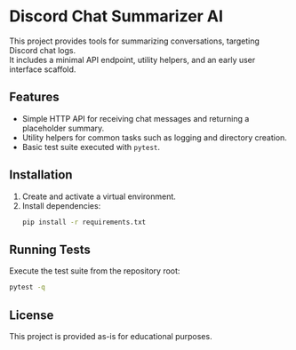 # Discord Chat Summarizer AI

This project provides tools for summarizing conversations, targeting Discord chat logs.  
It includes a minimal API endpoint, utility helpers, and an early user interface scaffold.

## Features
- Simple HTTP API for receiving chat messages and returning a placeholder summary.
- Utility helpers for common tasks such as logging and directory creation.
- Basic test suite executed with `pytest`.

## Installation
1. Create and activate a virtual environment.
2. Install dependencies:
   ```bash
   pip install -r requirements.txt
   ```

## Running Tests
Execute the test suite from the repository root:
```bash
pytest -q
```

## License
This project is provided as-is for educational purposes.

